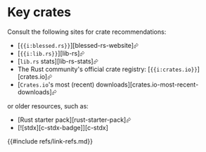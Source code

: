 # Key crates

Consult the following sites for crate recommendations:

- [`{{i:blessed.rs}}`][blessed-rs-website]⮳
- [`{{i:lib.rs}}`][lib-rs]⮳
- [`lib.rs` stats][lib-rs-stats]⮳
- The Rust community's official crate registry: [`{{i:crates.io}}`][crates.io]⮳
- [`Crates.io`'s most (recent) downloads][crates.io-most-recent-downloads]⮳

or older resources, such as:

- [Rust starter pack][rust-starter-pack]⮳
- [![stdx][c-stdx-badge]][c-stdx]

{{#include refs/link-refs.md}}
